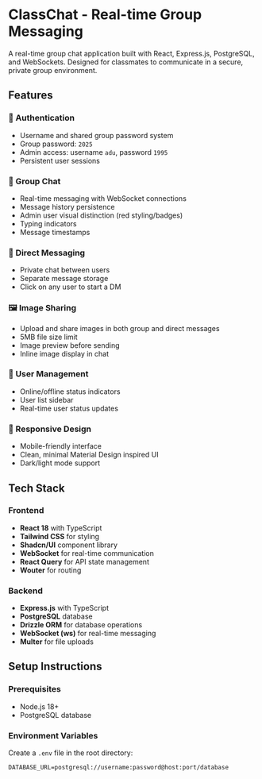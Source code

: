 # ClassChat - Real-time Group Messaging

A real-time group chat application built with React, Express.js, PostgreSQL, and WebSockets. Designed for classmates to communicate in a secure, private group environment.

## Features

### 🔐 Authentication
- Username and shared group password system
- Group password: `2025`
- Admin access: username `adu`, password `1995`
- Persistent user sessions

### 💬 Group Chat
- Real-time messaging with WebSocket connections
- Message history persistence
- Admin user visual distinction (red styling/badges)
- Typing indicators
- Message timestamps

### 📱 Direct Messaging
- Private chat between users
- Separate message storage
- Click on any user to start a DM

### 🖼️ Image Sharing
- Upload and share images in both group and direct messages
- 5MB file size limit
- Image preview before sending
- Inline image display in chat

### 👥 User Management
- Online/offline status indicators
- User list sidebar
- Real-time user status updates

### 📱 Responsive Design
- Mobile-friendly interface
- Clean, minimal Material Design inspired UI
- Dark/light mode support

## Tech Stack

### Frontend
- **React 18** with TypeScript
- **Tailwind CSS** for styling
- **Shadcn/UI** component library
- **WebSocket** for real-time communication
- **React Query** for API state management
- **Wouter** for routing

### Backend
- **Express.js** with TypeScript
- **PostgreSQL** database
- **Drizzle ORM** for database operations
- **WebSocket (ws)** for real-time messaging
- **Multer** for file uploads

## Setup Instructions

### Prerequisites
- Node.js 18+
- PostgreSQL database

### Environment Variables
Create a `.env` file in the root directory:

```env
DATABASE_URL=postgresql://username:password@host:port/database
